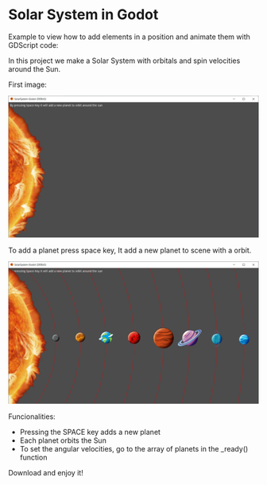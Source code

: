 # Solar System in Godot

Example to view how to add elements in a position and animate them with GDScript code:

In this project we make a Solar System with orbitals and spin velocities around the Sun.

First image:

![Solar System](https://github.com/ncdev2015/CircularPositioningOfElements/blob/master/assets/example_1.png)

To add a planet press space key, It add a new planet to scene with a orbit.

![Solar System](https://github.com/ncdev2015/CircularPositioningOfElements/blob/master/assets/example_2.png)

Funcionalities:
- Pressing the SPACE key adds a new planet
- Each planet orbits the Sun
- To set the angular velocities, go to the array of planets in the _ready() function

Download and enjoy it!

